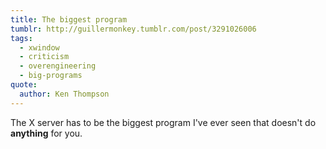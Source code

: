 ```yaml
---
title: The biggest program
tumblr: http://guillermonkey.tumblr.com/post/3291026006
tags:
  - xwindow
  - criticism
  - overengineering
  - big-programs
quote:
  author: Ken Thompson
---
```


The X server has to be the biggest program I've ever seen that doesn't do **anything** for you.
